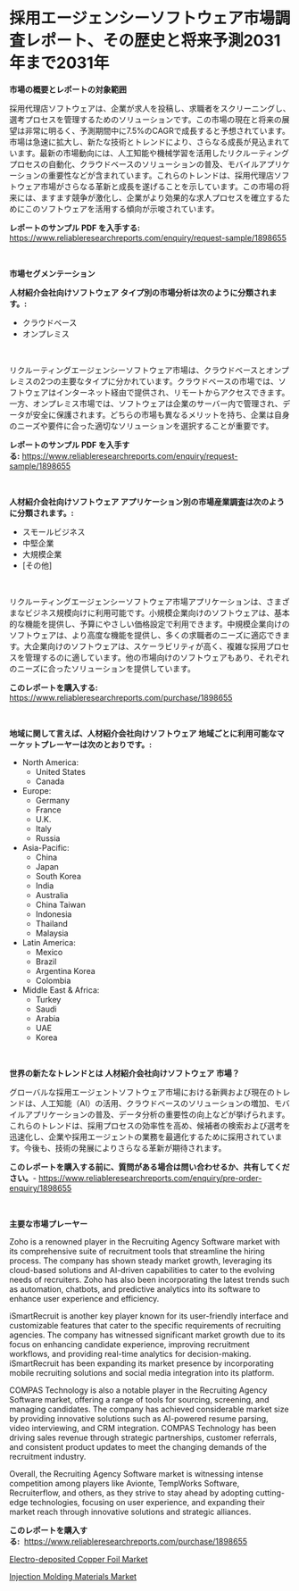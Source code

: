 <p><h1>採用エージェンシーソフトウェア市場調査レポート、その歴史と将来予測2031年まで2031年</h1></p><p><strong>市場の概要とレポートの対象範囲</strong></p>
<p><p>採用代理店ソフトウェアは、企業が求人を投稿し、求職者をスクリーニングし、選考プロセスを管理するためのソリューションです。この市場の現在と将来の展望は非常に明るく、予測期間中に7.5%のCAGRで成長すると予想されています。市場は急速に拡大し、新たな技術とトレンドにより、さらなる成長が見込まれています。最新の市場動向には、人工知能や機械学習を活用したリクルーティングプロセスの自動化、クラウドベースのソリューションの普及、モバイルアプリケーションの重要性などが含まれています。これらのトレンドは、採用代理店ソフトウェア市場がさらなる革新と成長を遂げることを示しています。この市場の将来には、ますます競争が激化し、企業がより効果的な求人プロセスを確立するためにこのソフトウェアを活用する傾向が示唆されています。</p></p>
<p><strong>レポートのサンプル PDF を入手する:</strong> <a href="https://www.reliableresearchreports.com/enquiry/request-sample/1898655">https://www.reliableresearchreports.com/enquiry/request-sample/1898655</a></p>
<p>&nbsp;</p>
<p><strong>市場セグメンテーション</strong></p>
<p><strong>人材紹介会社向けソフトウェア タイプ別の市場分析は次のように分類されます。:</strong></p>
<p><ul><li>クラウドベース</li><li>オンプレミス</li></ul></p>
<p>&nbsp;</p>
<p><p>リクルーティングエージェンシーソフトウェア市場は、クラウドベースとオンプレミスの2つの主要なタイプに分かれています。クラウドベースの市場では、ソフトウェアはインターネット経由で提供され、リモートからアクセスできます。一方、オンプレミス市場では、ソフトウェアは企業のサーバー内で管理され、データが安全に保護されます。どちらの市場も異なるメリットを持ち、企業は自身のニーズや要件に合った適切なソリューションを選択することが重要です。</p></p>
<p><strong>レポートのサンプル PDF を入手する:</strong>&nbsp;<a href="https://www.reliableresearchreports.com/enquiry/request-sample/1898655">https://www.reliableresearchreports.com/enquiry/request-sample/1898655</a></p>
<p>&nbsp;</p>
<p><strong> 人材紹介会社向けソフトウェア アプリケーション別の市場産業調査は次のように分類されます。:</strong></p>
<p><ul><li>スモールビジネス</li><li>中堅企業</li><li>大規模企業</li><li>[その他]</li></ul></p>
<p>&nbsp;</p>
<p><p>リクルーティングエージェンシーソフトウェア市場アプリケーションは、さまざまなビジネス規模向けに利用可能です。小規模企業向けのソフトウェアは、基本的な機能を提供し、予算にやさしい価格設定で利用できます。中規模企業向けのソフトウェアは、より高度な機能を提供し、多くの求職者のニーズに適応できます。大企業向けのソフトウェアは、スケーラビリティが高く、複雑な採用プロセスを管理するのに適しています。他の市場向けのソフトウェアもあり、それぞれのニーズに合ったソリューションを提供しています。</p></p>
<p><strong>このレポートを購入する:</strong>&nbsp; <a href="https://www.reliableresearchreports.com/purchase/1898655">https://www.reliableresearchreports.com/purchase/1898655</a></p>
<p>&nbsp;</p>
<p><strong>地域に関して言えば、人材紹介会社向けソフトウェア 地域ごとに利用可能なマーケットプレーヤーは次のとおりです。:</strong></p>
<p><ul>
    <li>
        North America:
        <ul>
            <li>United States</li>
            <li>Canada</li>
        </ul>
    </li>
    <li>
        Europe:
        <ul>
            <li>Germany</li>
            <li>France</li>
            <li>U.K.</li>
            <li>Italy</li>
            <li>Russia</li>
        </ul>
    </li>
    <li>
        Asia-Pacific:
        <ul>
            <li>China</li>
            <li>Japan</li>
            <li>South Korea</li>
            <li>India</li>
            <li>Australia</li>
            <li>China Taiwan</li>
            <li>Indonesia</li>
            <li>Thailand</li>
            <li>Malaysia</li>
        </ul>
    </li>
    <li>
        Latin America:
        <ul>
            <li>Mexico</li>
            <li>Brazil</li>
            <li>Argentina Korea</li>
            <li>Colombia</li>
        </ul>
    </li>
    <li>
        Middle East & Africa:
        <ul>
            <li>Turkey</li>
            <li>Saudi</li>
            <li>Arabia</li>
            <li>UAE</li>
            <li>Korea</li>
        </ul>
    </li>
    </ul></p>
<p>&nbsp;</p>
<p><strong>世界の新たなトレンドとは 人材紹介会社向けソフトウェア 市場？</strong></p>
<p><p>グローバルな採用エージェントソフトウェア市場における新興および現在のトレンドは、人工知能（AI）の活用、クラウドベースのソリューションの増加、モバイルアプリケーションの普及、データ分析の重要性の向上などが挙げられます。これらのトレンドは、採用プロセスの効率性を高め、候補者の検索および選考を迅速化し、企業や採用エージェントの業務を最適化するために採用されています。今後も、技術の発展によりさらなる革新が期待されます。</p></p>
<p><strong>このレポートを購入する前に、質問がある場合は問い合わせるか、共有してください。</strong>- <a href="https://www.reliableresearchreports.com/enquiry/pre-order-enquiry/1898655">https://www.reliableresearchreports.com/enquiry/pre-order-enquiry/1898655</a></p>
<p>&nbsp;</p>
<p><strong>主要な市場プレーヤー</strong></p>
<p><p>Zoho is a renowned player in the Recruiting Agency Software market with its comprehensive suite of recruitment tools that streamline the hiring process. The company has shown steady market growth, leveraging its cloud-based solutions and AI-driven capabilities to cater to the evolving needs of recruiters. Zoho has also been incorporating the latest trends such as automation, chatbots, and predictive analytics into its software to enhance user experience and efficiency.</p><p>iSmartRecruit is another key player known for its user-friendly interface and customizable features that cater to the specific requirements of recruiting agencies. The company has witnessed significant market growth due to its focus on enhancing candidate experience, improving recruitment workflows, and providing real-time analytics for decision-making. iSmartRecruit has been expanding its market presence by incorporating mobile recruiting solutions and social media integration into its platform.</p><p>COMPAS Technology is also a notable player in the Recruiting Agency Software market, offering a range of tools for sourcing, screening, and managing candidates. The company has achieved considerable market size by providing innovative solutions such as AI-powered resume parsing, video interviewing, and CRM integration. COMPAS Technology has been driving sales revenue through strategic partnerships, customer referrals, and consistent product updates to meet the changing demands of the recruitment industry.</p><p>Overall, the Recruiting Agency Software market is witnessing intense competition among players like Avionte, TempWorks Software, Recruiterflow, and others, as they strive to stay ahead by adopting cutting-edge technologies, focusing on user experience, and expanding their market reach through innovative solutions and strategic alliances.</p></p>
<p><strong>このレポートを購入する:</strong>&nbsp;&nbsp;<a href="https://www.reliableresearchreports.com/purchase/1898655">https://www.reliableresearchreports.com/purchase/1898655</a></p>
<p><p><a href="https://natural-crush-b99.notion.site/Electro-deposited-Copper-Foil-Market-Size-Reflecting-a-Forecast-Till-2031-Market-By-Type-By-Applic-9bd11d66693a4bc08deb15682845ad0a">Electro-deposited Copper Foil Market</a></p><p><a href="https://github.com/Alonsoolds3wq1d81czn8rbol/Market-Research-Report-List-1/blob/main/injection-molding-materials-market.md">Injection Molding Materials Market</a></p></p>